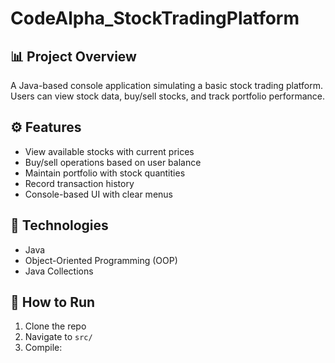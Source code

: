 # CodeAlpha_StockTradingPlatform

## 📊 Project Overview
A Java-based console application simulating a basic stock trading platform. Users can view stock data, buy/sell stocks, and track portfolio performance.

## ⚙️ Features
- View available stocks with current prices
- Buy/sell operations based on user balance
- Maintain portfolio with stock quantities
- Record transaction history
- Console-based UI with clear menus

## 💼 Technologies
- Java
- Object-Oriented Programming (OOP)
- Java Collections

## 🚀 How to Run
1. Clone the repo
2. Navigate to `src/`
3. Compile:

